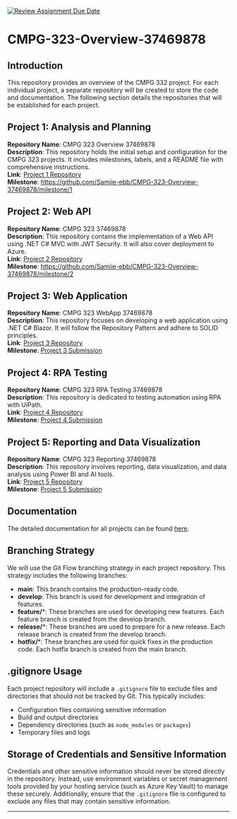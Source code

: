 [![Review Assignment Due Date](https://classroom.github.com/assets/deadline-readme-button-22041afd0340ce965d47ae6ef1cefeee28c7c493a6346c4f15d667ab976d596c.svg)](https://classroom.github.com/a/h7CYPb85)
# CMPG-323-Overview-37469878

## Introduction

This repository provides an overview of the CMPG 332 project. For each individual project, a separate repository will be created to store the code and documentation. The following section details the repositories that will be established for each project.

## Project 1: Analysis and Planning
**Repository Name**: CMPG 323 Overview 37469878  
**Description**: This repository holds the initial setup and configuration for the CMPG 323 projects. It includes milestones, labels, and a README file with comprehensive instructions.  
**Link**: [Project 1 Repository](#)  
**Milestone**: https://github.com/Samiie-ebb/CMPG-323-Overview-37469878/milestone/1

## Project 2: Web API
**Repository Name**: CMPG 323 37469878  
**Description**: This repository contains the implementation of a Web API using .NET C# MVC with JWT Security. It will also cover deployment to Azure.  
**Link**: [Project 2 Repository](#)  
**Milestone**: https://github.com/Samiie-ebb/CMPG-323-Overview-37469878/milestone/2

## Project 3: Web Application
**Repository Name**: CMPG 323 WebApp 37469878  
**Description**: This repository focuses on developing a web application using .NET C# Blazor. It will follow the Repository Pattern and adhere to SOLID principles.  
**Link**: [Project 3 Repository](#)  
**Milestone**: [Project 3 Submission](#) <!-- Replace # with the actual milestone link -->

## Project 4: RPA Testing
**Repository Name**: CMPG 323 RPA Testing 37469878  
**Description**: This repository is dedicated to testing automation using RPA with UiPath.  
**Link**: [Project 4 Repository](#)  
**Milestone**: [Project 4 Submission](#) <!-- Replace # with the actual milestone link -->

## Project 5: Reporting and Data Visualization
**Repository Name**: CMPG 323 Reporting 37469878  
**Description**: This repository involves reporting, data visualization, and data analysis using Power BI and AI tools.  
**Link**: [Project 5 Repository](#)  
**Milestone**: [Project 5 Submission](#) <!-- Replace # with the actual milestone link -->
## Documentation
The detailed documentation for all projects can be found [here](#).

## Branching Strategy
We will use the Git Flow branching strategy in each project repository. This strategy includes the following branches:
- **main**: This branch contains the production-ready code.
- **develop**: This branch is used for development and integration of features.
- **feature/***: These branches are used for developing new features. Each feature branch is created from the develop branch.
- **release/***: These branches are used to prepare for a new release. Each release branch is created from the develop branch.
- **hotfix/***: These branches are used for quick fixes in the production code. Each hotfix branch is created from the main branch.

## .gitignore Usage
Each project repository will include a `.gitignore` file to exclude files and directories that should not be tracked by Git. This typically includes:
- Configuration files containing sensitive information
- Build and output directories
- Dependency directories (such as `node_modules` or `packages`)
- Temporary files and logs

## Storage of Credentials and Sensitive Information
Credentials and other sensitive information should never be stored directly in the repository. Instead, use environment variables or secret management tools provided by your hosting service (such as Azure Key Vault) to manage these securely. Additionally, ensure that the `.gitignore` file is configured to exclude any files that may contain sensitive information.

---
